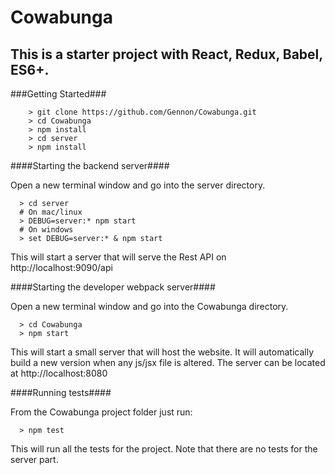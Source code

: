 Cowabunga
====

This is a starter project with React, Redux, Babel, ES6+. 
---

###Getting Started###

```
    > git clone https://github.com/Gennon/Cowabunga.git
    > cd Cowabunga
    > npm install
    > cd server
    > npm install
```

####Starting the backend server####

Open a new terminal window and go into the server directory.

```
  > cd server
  # On mac/linux
  > DEBUG=server:* npm start
  # On windows
  > set DEBUG=server:* & npm start
```

This will start a server that will serve the Rest API on http://localhost:9090/api


####Starting the developer webpack server####

Open a new terminal window and go into the Cowabunga directory.

```
  > cd Cowabunga
  > npm start
```

This will start a small server that will host the website. It will automatically build a new version when any js/jsx file is altered.
The server can be located at http://localhost:8080


####Running tests####

From the Cowabunga project folder just run:

```
  > npm test
```

This will run all the tests for the project. Note that there are no tests for the server part.

